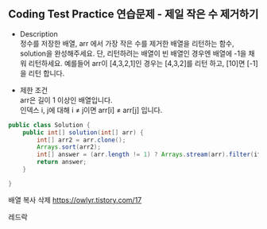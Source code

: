 ## Coding Test Practice 연습문제 - 제일 작은 수 제거하기

- Description <br>
정수를 저장한 배열, arr 에서 가장 작은 수를 제거한 배열을 리턴하는 함수, solution을 완성해주세요. 단, 리턴하려는 배열이 빈 배열인 경우엔 배열에 -1을 채워 리턴하세요. 예를들어 arr이 [4,3,2,1]인 경우는 [4,3,2]를 리턴 하고, [10]면 [-1]을 리턴 합니다.


- 제한 조건  <br>
arr은 길이 1 이상인 배열입니다.  <br>
인덱스 i, j에 대해 i ≠ j이면 arr[i] ≠ arr[j] 입니다.  <br>

```java
public class Solution {
    public int[] solution(int[] arr) {
        int[] arr2 = arr.clone();
        Arrays.sort(arr2);
        int[] answer = (arr.length != 1) ? Arrays.stream(arr).filter(it -> it != arr2[0]).toArray() : new int[]{-1};
        return answer;
    }

}
```

배열 복사 삭제
https://owlyr.tistory.com/17

레드락
